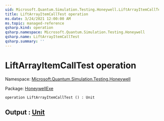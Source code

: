 ```yaml
---
uid: Microsoft.Quantum.Simulation.Testing.Honeywell.LiftArrayItemCallTest
title: LiftArrayItemCallTest operation
ms.date: 3/24/2021 12:00:00 AM
ms.topic: managed-reference
qsharp.kind: operation
qsharp.namespace: Microsoft.Quantum.Simulation.Testing.Honeywell
qsharp.name: LiftArrayItemCallTest
qsharp.summary: ''
---
```


# LiftArrayItemCallTest operation

Namespace: [Microsoft.Quantum.Simulation.Testing.Honeywell](xref:Microsoft.Quantum.Simulation.Testing.Honeywell)

Package: [HoneywellExe](https://nuget.org/packages/HoneywellExe)




```qsharp
operation LiftArrayItemCallTest () : Unit
```


## Output : [Unit](xref:microsoft.quantum.lang-ref.unit)

